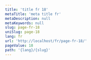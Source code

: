 ```yaml
---
title: 'title fr 18'
metaTitle: 'meta title fr'
metaDescription: null
metaKeywords: null
slug: page-fr-18
uniSlug: page-18
lang: fr
url: 'http://localhost/fr/page-fr-18/'
pageValue: 18
path: '{lang}/{slug}'
---
```

